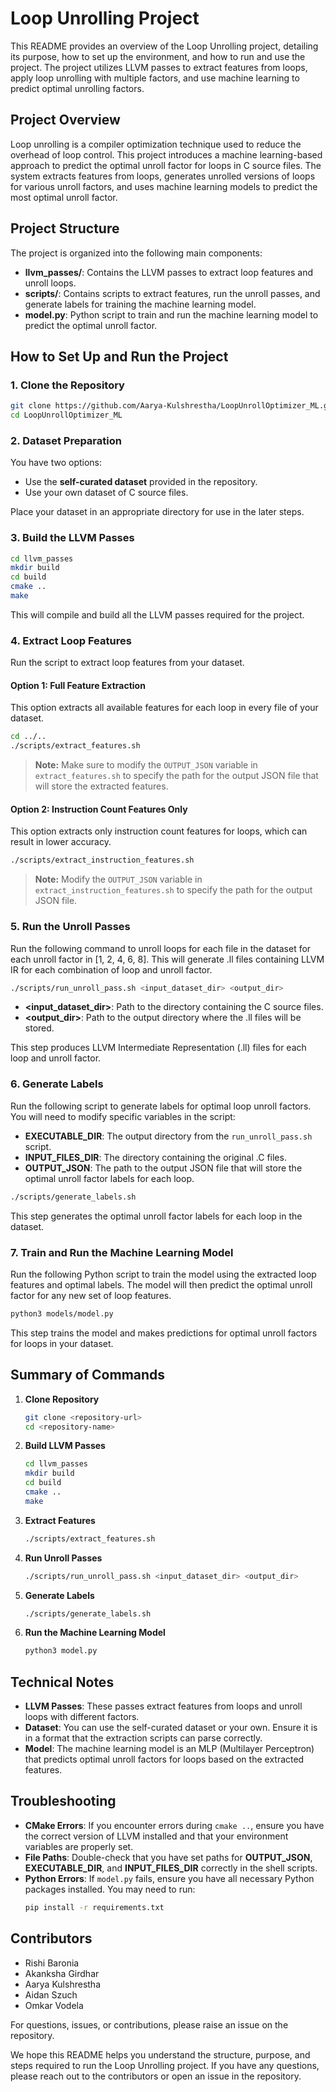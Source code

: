# Loop Unrolling Project

This README provides an overview of the Loop Unrolling project, detailing its purpose, how to set up the environment, and how to run and use the project. The project utilizes LLVM passes to extract features from loops, apply loop unrolling with multiple factors, and use machine learning to predict optimal unrolling factors.

## Project Overview

Loop unrolling is a compiler optimization technique used to reduce the overhead of loop control. This project introduces a machine learning-based approach to predict the optimal unroll factor for loops in C source files. The system extracts features from loops, generates unrolled versions of loops for various unroll factors, and uses machine learning models to predict the most optimal unroll factor.

## Project Structure

The project is organized into the following main components:

- **llvm_passes/**: Contains the LLVM passes to extract loop features and unroll loops.
- **scripts/**: Contains scripts to extract features, run the unroll passes, and generate labels for training the machine learning model.
- **model.py**: Python script to train and run the machine learning model to predict the optimal unroll factor.

## How to Set Up and Run the Project

### 1. Clone the Repository

```bash
git clone https://github.com/Aarya-Kulshrestha/LoopUnrollOptimizer_ML.git
cd LoopUnrollOptimizer_ML
```

### 2. Dataset Preparation

You have two options:

- Use the **self-curated dataset** provided in the repository.
- Use your own dataset of C source files.

Place your dataset in an appropriate directory for use in the later steps.

### 3. Build the LLVM Passes

```bash
cd llvm_passes
mkdir build
cd build
cmake ..
make
```

This will compile and build all the LLVM passes required for the project.

### 4. Extract Loop Features

Run the script to extract loop features from your dataset.

#### Option 1: Full Feature Extraction

This option extracts all available features for each loop in every file of your dataset.

```bash
cd ../..
./scripts/extract_features.sh
```

> **Note:** Make sure to modify the `OUTPUT_JSON` variable in `extract_features.sh` to specify the path for the output JSON file that will store the extracted features.

#### Option 2: Instruction Count Features Only

This option extracts only instruction count features for loops, which can result in lower accuracy.

```bash
./scripts/extract_instruction_features.sh
```

> **Note:** Modify the `OUTPUT_JSON` variable in `extract_instruction_features.sh` to specify the path for the output JSON file.

### 5. Run the Unroll Passes

Run the following command to unroll loops for each file in the dataset for each unroll factor in [1, 2, 4, 6, 8]. This will generate .ll files containing LLVM IR for each combination of loop and unroll factor.

```bash
./scripts/run_unroll_pass.sh <input_dataset_dir> <output_dir>
```

- **\<input_dataset_dir>**: Path to the directory containing the C source files.
- **\<output_dir>**: Path to the output directory where the .ll files will be stored.

This step produces LLVM Intermediate Representation (.ll) files for each loop and unroll factor.

### 6. Generate Labels

Run the following script to generate labels for optimal loop unroll factors. You will need to modify specific variables in the script:

- **EXECUTABLE_DIR**: The output directory from the `run_unroll_pass.sh` script.
- **INPUT_FILES_DIR**: The directory containing the original .C files.
- **OUTPUT_JSON**: The path to the output JSON file that will store the optimal unroll factor labels for each loop.

```bash
./scripts/generate_labels.sh
```

This step generates the optimal unroll factor labels for each loop in the dataset.

### 7. Train and Run the Machine Learning Model

Run the following Python script to train the model using the extracted loop features and optimal labels. The model will then predict the optimal unroll factor for any new set of loop features.

```bash
python3 models/model.py
```

This step trains the model and makes predictions for optimal unroll factors for loops in your dataset.

## Summary of Commands

1. **Clone Repository**
   ```bash
   git clone <repository-url>
   cd <repository-name>
   ```

2. **Build LLVM Passes**
   ```bash
   cd llvm_passes
   mkdir build
   cd build
   cmake ..
   make
   ```

3. **Extract Features**
   ```bash
   ./scripts/extract_features.sh
   ```

4. **Run Unroll Passes**
   ```bash
   ./scripts/run_unroll_pass.sh <input_dataset_dir> <output_dir>
   ```

5. **Generate Labels**
   ```bash
   ./scripts/generate_labels.sh
   ```

6. **Run the Machine Learning Model**
   ```bash
   python3 model.py
   ```

## Technical Notes

- **LLVM Passes**: These passes extract features from loops and unroll loops with different factors.
- **Dataset**: You can use the self-curated dataset or your own. Ensure it is in a format that the extraction scripts can parse correctly.
- **Model**: The machine learning model is an MLP (Multilayer Perceptron) that predicts optimal unroll factors for loops based on the extracted features.

## Troubleshooting

- **CMake Errors**: If you encounter errors during `cmake ..`, ensure you have the correct version of LLVM installed and that your environment variables are properly set.
- **File Paths**: Double-check that you have set paths for **OUTPUT_JSON**, **EXECUTABLE_DIR**, and **INPUT_FILES_DIR** correctly in the shell scripts.
- **Python Errors**: If `model.py` fails, ensure you have all necessary Python packages installed. You may need to run:
  ```bash
  pip install -r requirements.txt
  ```

## Contributors

- Rishi Baronia
- Akanksha Girdhar
- Aarya Kulshrestha
- Aidan Szuch
- Omkar Vodela

For questions, issues, or contributions, please raise an issue on the repository.

We hope this README helps you understand the structure, purpose, and steps required to run the Loop Unrolling project. If you have any questions, please reach out to the contributors or open an issue in the repository.
